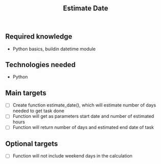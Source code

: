 <h2 align="center">Estimate Date</h2>

<br>

## Required knowledge 

- Python basics, buildin datetime module

## Technologies needed

- Python

## Main targets

- [ ] Create function estimate_date(), which will estimate number of days needed to get task done
- [ ] Function will get as parameters start date and number of estimated hours
- [ ] Function will return number of days and estimated end date of task

## Optional targets

- [ ] Function will not include weekend days in the calculation
